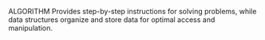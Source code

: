 ALGORITHM Provides step-by-step instructions for solving problems, while data structures organize and store data for optimal access and manipulation.
